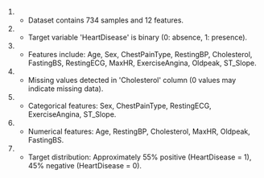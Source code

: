1. - Dataset contains 734 samples and 12 features.
2. - Target variable 'HeartDisease' is binary (0: absence, 1: presence).
3. - Features include: Age, Sex, ChestPainType, RestingBP, Cholesterol, FastingBS, RestingECG, MaxHR, ExerciseAngina, Oldpeak, ST_Slope.
4. - Missing values detected in 'Cholesterol' column (0 values may indicate missing data).
5. - Categorical features: Sex, ChestPainType, RestingECG, ExerciseAngina, ST_Slope.
6. - Numerical features: Age, RestingBP, Cholesterol, MaxHR, Oldpeak, FastingBS.
7. - Target distribution: Approximately 55% positive (HeartDisease = 1), 45% negative (HeartDisease = 0).
